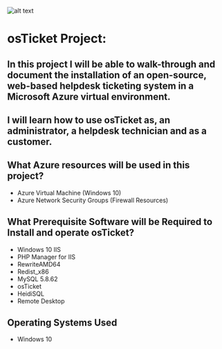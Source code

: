 
![alt text](https://i.imgur.com/peligtC.png)

# **osTicket Project**:
## In this project I will be able to walk-through and document the installation of an open-source, web-based helpdesk ticketing system in a Microsoft Azure virtual environment.
## I will learn how to use osTicket as, an administrator, a helpdesk technician and as a customer.

## What Azure resources will be used in this project?
* Azure Virtual Machine (Windows 10)
* Azure Network Security Groups (Firewall Resources)

## What Prerequisite Software will be Required to Install and operate osTicket?

*  Windows 10 IIS
*  PHP Manager for IIS
*  RewriteAMD64
*  Redist_x86
*  MySQL 5.8.62
*  osTicket
*  HeidiSQL
*  Remote Desktop

## Operating Systems Used
* Windows 10
